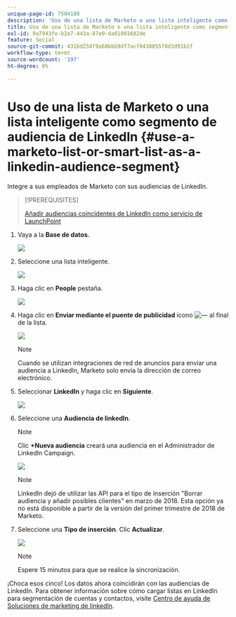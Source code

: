 ```yaml
---
unique-page-id: 7504180
description: 'Uso de una lista de Marketo o una lista inteligente como segmento de audiencia de LinkedIn: documentos de Marketo: documentación del producto'
title: Uso de una lista de Marketo o una lista inteligente como segmento de audiencia de LinkedIn
exl-id: 9a7943fe-b2e7-443a-87e0-da01001682de
feature: Social
source-git-commit: 431bd258f9a68bbb9df7acf043085578d3d91b1f
workflow-type: tm+mt
source-wordcount: '197'
ht-degree: 0%

---
```


# Uso de una lista de Marketo o una lista inteligente como segmento de audiencia de LinkedIn {#use-a-marketo-list-or-smart-list-as-a-linkedin-audience-segment}

Integre a sus empleados de Marketo con sus audiencias de LinkedIn.

>[!PREREQUISITES]
>
>[Añadir audiencias coincidentes de LinkedIn como servicio de LaunchPoint](/help/marketo/product-docs/demand-generation/ad-network-integrations/add-linkedin-matched-audiences-as-a-launchpoint-service.md)

1. Vaya a la **Base de datos**.

   ![](assets/db.png)

1. Seleccione una lista inteligente.

   ![](assets/two.png)

1. Haga clic en **People** pestaña.

   ![](assets/three-1.png)

1. Haga clic en **Enviar mediante el puente de publicidad** icono ![—](assets/image2015-4-20-18-3a18-3a41.png) al final de la lista.

   ![](assets/four-1.png)

   >[!NOTE]
   >
   >Cuando se utilizan integraciones de red de anuncios para enviar una audiencia a LinkedIn, Marketo solo envía la dirección de correo electrónico.

1. Seleccionar **LinkedIn** y haga clic en **Siguiente**.

   ![](assets/image2015-4-20-18-3a7-3a19.png)

1. Seleccione una **Audiencia de linkedIn**.

   >[!NOTE]
   >
   >Clic **+Nueva audiencia** creará una audiencia en el Administrador de LinkedIn Campaign.

   ![](assets/6.png)

   >[!NOTE]
   >
   >LinkedIn dejó de utilizar las API para el tipo de inserción &quot;Borrar audiencia y añadir posibles clientes&quot; en marzo de 2018. Esta opción ya no está disponible a partir de la versión del primer trimestre de 2018 de Marketo.

1. Seleccione una **Tipo de inserción**. Clic **Actualizar**.

   ![](assets/7.png)

   >[!NOTE]
   >
   >Espere 15 minutos para que se realice la sincronización.

¡Choca esos cinco! Los datos ahora coincidirán con las audiencias de LinkedIn. Para obtener información sobre cómo cargar listas en LinkedIn para segmentación de cuentas y contactos, visite [Centro de ayuda de Soluciones de marketing de linkedIn](https://www.linkedin.com/help/lms/answer/73938?query=ad%20segment).
